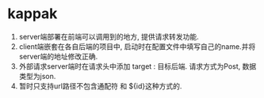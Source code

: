 # kappak
1. server端部署在前端可以调用到的地方, 提供请求转发功能.
2. client端嵌套在各自后端的项目中, 启动时在配置文件中填写自己的name.并将server端的地址修改正确.
3. 外部请求server端时在请求头中添加 target : 目标后端. 请求方式为Post, 数据类型为json.
4. 暂时只支持url路径不包含通配符 和 ${id}这种方式的.
